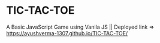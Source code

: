 # TIC-TAC-TOE
A Basic JavaScript Game using Vanila JS
|| Deployed link => https://ayushverma-1307.github.io/TIC-TAC-TOE/
